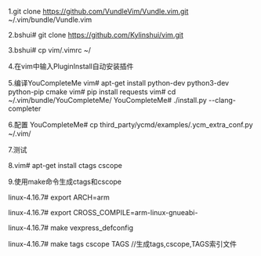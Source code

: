 1.git clone https://github.com/VundleVim/Vundle.vim.git ~/.vim/bundle/Vundle.vim

2.bshui# git clone https://github.com/Kylinshui/vim.git

3.bshui# cp vim/.vimrc ~/

4.在vim中输入PluginInstall自动安装插件

5.编译YouCompleteMe
vim# apt-get install python-dev python3-dev python-pip cmake
vim# pip install requests
vim# cd ~/.vim/bundle/YouCompleteMe/
YouCompleteMe# ./install.py --clang-completer

6.配置
YouCompleteMe# cp third_party/ycmd/examples/.ycm_extra_conf.py ~/.vim/

7.测试


8.vim# apt-get install ctags cscope

9.使用make命令生成ctags和cscope

linux-4.16.7# export ARCH=arm

linux-4.16.7# export CROSS_COMPILE=arm-linux-gnueabi-

linux-4.16.7# make vexpress_defconfig

linux-4.16.7# make tags cscope TAGS //生成tags,cscope,TAGS索引文件

